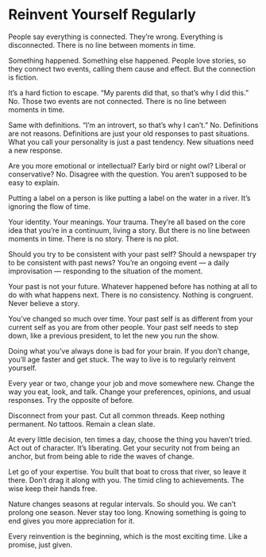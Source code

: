 # Reinvent Yourself Regularly

People say everything is connected. 
They’re wrong. 
Everything is disconnected. 
There is no line between moments in time.

Something happened. 
Something else happened. 
People love stories, so they connect two events, calling them cause and effect. 
But the connection is fiction.

It’s a hard fiction to escape. 
“My parents did that, so that’s why I did this.” 
No. 
Those two events are not connected. 
There is no line between moments in time.

Same with definitions. 
“I’m an introvert, so that’s why I can’t.” 
No. 
Definitions are not reasons. 
Definitions are just your old responses to past situations. 
What you call your personality is just a past tendency. 
New situations need a new response.

Are you more emotional or intellectual? 
Early bird or night owl? 
Liberal or conservative? 
No. 
Disagree with the question. 
You aren’t supposed to be easy to explain.

Putting a label on a person is like putting a label on the water in a river. 
It’s ignoring the flow of time.

Your identity. 
Your meanings. 
Your trauma. 
They’re all based on the core idea that you’re in a continuum, living a story. 
But there is no line between moments in time. 
There is no story. 
There is no plot.

Should you try to be consistent with your past self? 
Should a newspaper try to be consistent with past news? 
You’re an ongoing event — a daily improvisation — responding to the situation of the moment.

Your past is not your future. 
Whatever happened before has nothing at all to do with what happens next. 
There is no consistency. 
Nothing is congruent. 
Never believe a story.

You’ve changed so much over time. 
Your past self is as different from your current self as you are from other people. 
Your past self needs to step down, like a previous president, to let the new you run the show.

Doing what you’ve always done is bad for your brain. 
If you don’t change, you’ll age faster and get stuck.
The way to live is to regularly reinvent yourself.

Every year or two, change your job and move somewhere new. 
Change the way you eat, look, and talk. 
Change your preferences, opinions, and usual responses. 
Try the opposite of before.

Disconnect from your past. 
Cut all common threads. 
Keep nothing permanent. 
No tattoos. 
Remain a clean slate.

At every little decision, ten times a day, choose the thing you haven’t tried. 
Act out of character. 
It’s liberating. 
Get your security not from being an anchor, but from being able to ride the waves of change.

Let go of your expertise. 
You built that boat to cross that river, so leave it there. 
Don’t drag it along with you. 
The timid cling to achievements. 
The wise keep their hands free.

Nature changes seasons at regular intervals. 
So should you. 
We can’t prolong one season. 
Never stay too long. 
Knowing something is going to end gives you more appreciation for it.

Every reinvention is the beginning, which is the most exciting time. 
Like a promise, just given.
